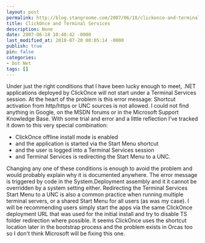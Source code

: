 ```yaml
---
layout: post
permalink: http://blog.stangroome.com/2007/06/18/clickonce-and-terminal-services/
title: ClickOnce and Terminal Services
description: None
date: 2007-06-18 10:40:42 -0000
last_modified_at: 2010-07-20 00:05:14 -0000
publish: true
pin: false
categories:
- Dot Net
tags: []
---
```

Under just the right conditions that I have been lucky enough to meet, .NET applications deployed by ClickOnce will not start under a Terminal Services session. At the heart of the problem is this error message: Shortcut activation from http/https or UNC sources is not allowed. I could not find anything in Google, on the MSDN forums or in the Microsoft Support Knowledge Base. With some trial and error and a little reflection I've tracked it down to this very special combination:

* ClickOnce offline install mode is enabled
* and the application is started via the Start Menu shortcut
* and the user is logged into a Terminal Services session
* and Terminal Services is redirecting the Start Menu to a UNC.

Changing any one of these conditions is enough to avoid the problem and would probably explain why it is documented anywhere. The error message is triggered by code in the System.Deployment assembly and it it cannot be overridden by a system setting either. Redirecting the Terminal Services Start Menu to a UNC is also a common practice when running multiple terminal servers, or a shared Start Menu for all users (as was my case). I will be recommending users simply start the apps via the same ClickOnce deployment URL that was used for the initial install and try to disable TS folder redirection where possible. It seems ClickOnce uses the shortcut location later in the bootstrap process and the problem exists in Orcas too so I don't think Microsoft will be fixing this one.
